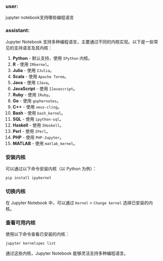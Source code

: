 ### user: 

jupyter notebook支持哪些编程语言

### assistant: 

Jupyter Notebook 支持多种编程语言，主要通过不同的内核实现。以下是一些常见的支持语言及其内核：

1. **Python** - 默认支持，使用 `IPython` 内核。
2. **R** - 使用 `IRkernel`。
3. **Julia** - 使用 `IJulia`。
4. **Scala** - 使用 `Apache Toree`。
5. **Java** - 使用 `IJava`。
6. **JavaScript** - 使用 `IJavascript`。
7. **Ruby** - 使用 `IRuby`。
8. **Go** - 使用 `gophernotes`。
9. **C++** - 使用 `xeus-cling`。
10. **Bash** - 使用 `bash_kernel`。
11. **SQL** - 使用 `ipython-sql`。
12. **Haskell** - 使用 `IHaskell`。
13. **Perl** - 使用 `IPerl`。
14. **PHP** - 使用 `PHP-Jupyter`。
15. **MATLAB** - 使用 `matlab_kernel`。

### 安装内核
可以通过以下命令安装内核（以 Python 为例）：
```bash
pip install ipykernel
```

### 切换内核
在 Jupyter Notebook 中，可以通过 `Kernel` > `Change kernel` 选择已安装的内核。

### 查看可用内核
使用以下命令查看已安装的内核：
```bash
jupyter kernelspec list
```

通过这些内核，Jupyter Notebook 能够灵活支持多种编程语言。